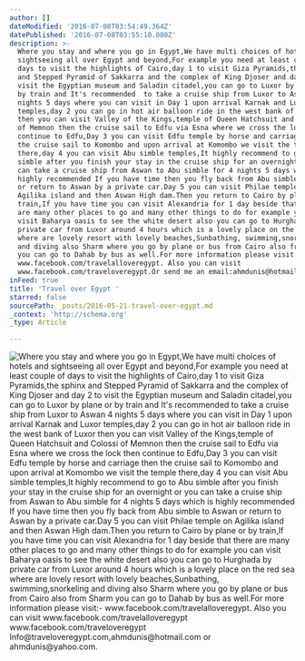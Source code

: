 ```yaml
---
author: []
dateModified: '2016-07-08T03:54:49.364Z'
datePublished: '2016-07-08T03:55:10.080Z'
description: >-
  Where you stay and where you go in Egypt,We have multi choices of hotels and
  sightseeing all over Egypt and beyond,For example you need at least couple of
  days to visit the highlights of Cairo,day 1 to visit Giza Pyramids,the sphinx
  and Stepped Pyramid of Sakkarra and the complex of King Djoser and day 2 to
  visit the Egyptian museum and Saladin citadel,you can go to Luxor by plane or
  by train and It's recommended  to take a cruise ship from Luxor to Aswan 4
  nights 5 days where you can visit in Day 1 upon arrival Karnak and Luxor
  temples,day 2 you can go in hot air balloon ride in the west bank of Luxor
  then you can visit Valley of the Kings,temple of Queen Hatchsuit and Colossi
  of Memnon then the cruise sail to Edfu via Esna where we cross the lock then
  continue to Edfu,Day 3 you can visit Edfu temple by horse and carriage then
  the cruise sail to Komombo and upon arrival at Komombo we visit the temple
  there,day 4 you can visit Abu simble temples,It highly recommend to go to Abu
  simble after you finish your stay in the cruise ship for an overnight or you
  can take a cruise ship from Aswan to Abu simble for 4 nights 5 days which is
  highly recommended If you have time then you fly back from Abu simble to Aswan
  or return to Aswan by a private car.Day 5 you can visit Philae temple on
  Agilika island and then Aswan High dam.Then you return to Cairo by plane or by
  train,If you have time you can visit Alexandria for 1 day beside that there
  are many other places to go and many other things to do for example you can
  visit Baharya oasis to see the white desert also you can go to Hurghada by
  private car from Luxor around 4 hours which is a lovely place on the red sea
  where are lovely resort with lovely beaches,Sunbathing, swimming,snorkeling
  and diving also Sharm where you go by plane or bus from Cairo also from Sharm
  you can go to Dahab by bus as well.For more information please visit
  www.facebook.com/travelalloveregypt. Also you can visit
  www.facebook.com/traveloveregypt.Or send me an email:ahmdunis@hotmail.com 
inFeed: true
title: 'Travel over Egypt '
starred: false
sourcePath: _posts/2016-05-21-travel-over-egypt.md
_context: 'http://schema.org'
_type: Article

---
```

![Where you stay and where you go in Egypt,We have multi choices of hotels and sightseeing all over Egypt and beyond,For example you need at least couple of days to visit the highlights of Cairo,day 1 to visit Giza Pyramids,the sphinx and Stepped Pyramid of Sakkarra and the complex of King Djoser and day 2 to visit the Egyptian museum and Saladin citadel,you can go to Luxor by plane or by train and It's recommended  to take a cruise ship from Luxor to Aswan 4 nights 5 days where you can visit in Day 1 upon arrival Karnak and Luxor temples,day 2 you can go in hot air balloon ride in the west bank of Luxor then you can visit Valley of the Kings,temple of Queen Hatchsuit and Colossi of Memnon then the cruise sail to Edfu via Esna where we cross the lock then continue to Edfu,Day 3 you can visit Edfu temple by horse and carriage then the cruise sail to Komombo and upon arrival at Komombo we visit the temple there,day 4 you can visit Abu simble temples,It highly recommend to go to Abu simble after you finish your stay in the cruise ship for an overnight or you can take a cruise ship from Aswan to Abu simble for 4 nights 5 days which is highly recommended If you have time then you fly back from Abu simble to Aswan or return to Aswan by a private car.Day 5 you can visit Philae temple on Agilika island and then Aswan High dam.Then you return to Cairo by plane or by train,If you have time you can visit Alexandria for 1 day beside that there are many other places to go and many other things to do for example you can visit Baharya oasis to see the white desert also you can go to Hurghada by private car from Luxor around 4 hours which is a lovely place on the red sea where are lovely resort with lovely beaches,Sunbathing, swimming,snorkeling and diving also Sharm where you go by plane or bus from Cairo also from Sharm you can go to Dahab by bus as well.For more information please visit:- www.facebook.com/travelalloveregypt. Also you can visit www.facebook.com/travelalloveregypt www.facebook.com/traveloveregypt Info@traveloveregypt.com,ahmdunis@hotmail.com or ahmdunis@yahoo.com.](https://the-grid-user-content.s3-us-west-2.amazonaws.com/a3350531-9ab3-4dbc-9520-d6f56a4e8284.jpg)